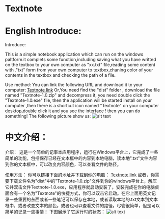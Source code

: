 Textnote
========
English Introduce:
========================================================================================================================
Introduce:

  This is a simple notebook application which can run on the windows paltform.it complets some function,including saving what you have writted on the textbox to your own computer as "xx.txt" file,reading some content with ."txt" form from your own computer to textbox,chaning color of your contents in the textbox and checking the path of a file.

Use method:
  You can link the following URL and download it to your computer:
  [Textnote link](https://github.com/Horizonyi/Textnote/blob/master/dist/Textnote-1.0.zip "Textnote")
  Or,You need find the "dist" folder , download the file named "Textnote-1.0.zip" and decompress it, you need double click the "Textnote-1.0.exe" file, then the application will be started install on your computer ,then there is a shortcut icon named "Textnote" on your computer desktop,double click it and you see the interface ! then you can do something!
  The following picture show us:
  ![alt text](http://photo.yupoo.com/horizonying/DCGzgYvF/medish.jpg "Title")

中文介绍：  
=========================================================================================================================
介绍：
   这是一个简单的记事本应用程序，运行在Windows平台上，它完成了一些简单的功能，包括保存已经在文本框中的内容到本地电脑，读本地".txt"文件内容到你的文本框中，可以改变内容颜色，可以查看文件的路径。
   
使用方法：
   你可以链接下面的地址并下载到你的电脑：
   [Textnote link](https://github.com/Horizonyi/Textnote/blob/master/dist/Textnote-1.0.zip "Textnote")
   或者，你需要下载文件名为"dist"中的"Textnote-1.0.zip"文件到你的windows平台上，解压它并双击文件Textnote-1.0.exe，应用程序就启动安装了，安装完成在你的电脑桌面会有一个名为"Textnote"的快捷方式，你可以双击它启动。在它上面用英文记录一些重要的东西或者一些笔记可以保存在本地，或者读取本地的.txt文本到文本框中，或者改变文本的颜色，或者也可以查看文件的路径，尽管很简单，但是可以简单的记录一些事情！
  下图展示了它运行时的状态：
  ![alt text](http://photo.yupoo.com/horizonying/DCGzgYvF/medish.jpg "Title")
